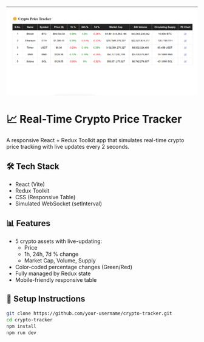 ![Demo Screenshot](./assets/demo.png)
# 📈 Real-Time Crypto Price Tracker

A responsive React + Redux Toolkit app that simulates real-time crypto price tracking with live updates every 2 seconds.

## 🛠️ Tech Stack
- React (Vite)
- Redux Toolkit
- CSS (Responsive Table)
- Simulated WebSocket (setInterval)

## 📊 Features
- 5 crypto assets with live-updating:
  - Price
  - 1h, 24h, 7d % change
  - Market Cap, Volume, Supply
- Color-coded percentage changes (Green/Red)
- Fully managed by Redux state
- Mobile-friendly responsive table

## 🚀 Setup Instructions

```bash
git clone https://github.com/your-username/crypto-tracker.git
cd crypto-tracker
npm install
npm run dev
